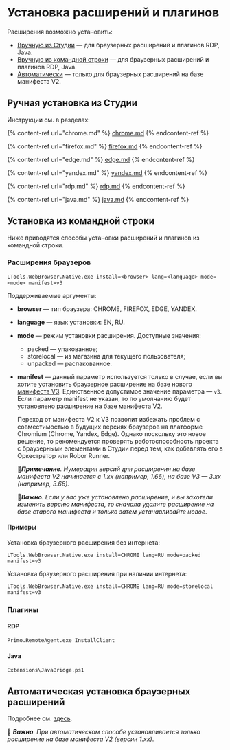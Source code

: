 # Установка расширений и плагинов

Расширения возможно установить:
* [Вручную из Студии](https://docs.primo-rpa.ru/primo-rpa/primo-studio/settings/plugin-install#ruchnaya-ustanovka-iz-studii) — для браузерных расширений и плагинов RDP, Java.
* [Вручную из командной строки](https://docs.primo-rpa.ru/primo-rpa/primo-studio/settings/plugin-install#ustanovka-iz-komandnoi-stroki) — для браузерных расширений и плагинов RDP, Java.
* [Автоматически](https://docs.primo-rpa.ru/primo-rpa/primo-studio/settings/autoinstall-browser-extension) — только для браузерных расширений на базе манифеста V2.

## Ручная установка из Студии

Инструкции см. в разделах:

{% content-ref url="chrome.md" %}
[chrome.md](chrome.md)
{% endcontent-ref %}

{% content-ref url="firefox.md" %}
[firefox.md](firefox.md)
{% endcontent-ref %}

{% content-ref url="edge.md" %}
[edge.md](edge.md)
{% endcontent-ref %}

{% content-ref url="yandex.md" %}
[yandex.md](yandex.md)
{% endcontent-ref %}

{% content-ref url="rdp.md" %}
[rdp.md](rdp.md)
{% endcontent-ref %} 

{% content-ref url="java.md" %}
[java.md](java.md)
{% endcontent-ref %}


## Установка из командной строки

Ниже приводятся способы установки расширений и плагинов из командной строки.

### Расширения браузеров

```
LTools.WebBrowser.Native.exe install=<browser> lang=<language> mode=<mode> manifest=v3
```
Поддерживаемые аргументы:
* **browser** — тип браузера: CHROME, FIREFOX, EDGE, YANDEX.
* **language** — язык установки: EN, RU.
* **mode** — режим установки расширения. Доступные значения:
  * packed — упакованное;
  * storelocal — из магазина для текущего  пользователя;
  * unpacked — распакованное.
* **manifest** — данный параметр используется только в случае, если вы хотите установить браузерное расширение на базе нового [манифеста V3](https://developer.chrome.com/docs/extensions/develop/migrate/what-is-mv3?hl=ru). Единственное допустимое значение параметра — `v3`. Если параметр manifest не указан, то по умолчанию будет установлено расширение на базе манифеста V2.

  Переход от манифеста V2 к V3 позволит избежать проблем с совместимостью в будущих версиях браузеров на платформе Chromium (Chrome, Yandex, Edge). Однако поскольку это новое решение, то рекомендуется проверять работоспособность проекта с браузерными элементами в Студии перед тем, как добавлять его в Оркестратор или Robor Runner. 

  :large_blue_diamond:***Примечание**. Нумерация версий для расширения на базе манифеста V2 начинается с 1.xx (например, 1.66), на базе V3 — 3.xx (например, 3.66).*
 
  :large_orange_diamond:***Важно**. Если у вас уже установлено расширение, и вы захотели изменить версию манифеста, то сначала удалите расширение на базе старого манифеста и только затем устанавливайте новое*.



#### Примеры 

Установка браузерного расширения без интернета:
```
LTools.WebBrowser.Native.exe install=CHROME lang=RU mode=packed manifest=v3
```

Установка браузерного расширения при наличии интернета:
```
LTools.WebBrowser.Native.exe install=CHROME lang=RU mode=storelocal manifest=v3
```

### Плагины

#### RDP

```
Primo.RemoteAgent.exe InstallClient
```

#### Java

```
Extensions\JavaBridge.ps1
```


## Автоматическая установка браузерных расширений

Подробнее см. [здесь](https://docs.primo-rpa.ru/primo-rpa/primo-studio/settings/autoinstall-browser-extension).

:large_orange_diamond: ***Важно**. При автоматическом способе устанавливается только расширение на базе манифеста V2 (версии 1.xx)*.

